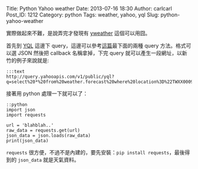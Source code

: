 Title: Python Yahoo weather
Date: 2013-07-16 18:30
Author: carlcarl
Post_ID: 1212
Category: python
Tags: weather, yahoo, yql
Slug: python-yahoo-weather

實際做起來不難，是說弄完才發現有 [yweather][] 這個可以用囧。

<!--more-->

首先到 [YQL][] 這邊下 query，這邊可以參考[這篇][]最下面的兩種 query
方法。格式可以選 JSON 然後把 callback 名稱拿掉，下完 query
就可以產生一段網址，以新竹的例子來說就是:

	:::text
    http://query.yahooapis.com/v1/public/yql?q=select%20*%20from%20weather.forecast%20where%20location%3D%22TWXX0009%22%20and%20u%3D%22c%22&format=json&diagnostics=true&callback= 

接著用 python 處理一下就可以了：

	::python
    import json
    import requests

    url = 'blahblah..'
    raw_data = requests.get(url)
    json_data = json.loads(raw_data)
    print(json_data)

`requests` 很方便，不過不是內建的，要先安裝：`pip install requests`，最後得到的
`json_data` 就是天氣資料。

  [yweather]: https://pypi.python.org/pypi/yweather/0.1
  [YQL]: http://developer.yahoo.com/yql/console/
  [這篇]: http://my.opera.com/weiyu/blog/2012/04/08/yql-yahoo
